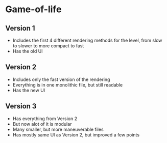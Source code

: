 # Game-of-life


## Version 1

- Includes the first 4 different rendering methods for the level, from slow to slower to more compact to fast
- Has the old UI


## Version 2

- Includes only the fast version of the rendering
- Everything is in one monolithic file, but still readable
- Has the new UI


## Version 3

- Has everything from Version 2
- But now alot of it is modular
- Many smaller, but more maneuverable files
- Has mostly same UI as Version 2, but improved a few points
